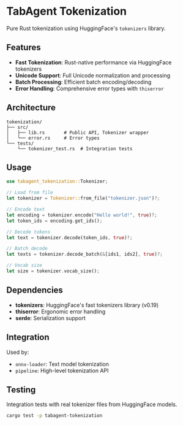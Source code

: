 # TabAgent Tokenization

Pure Rust tokenization using HuggingFace's `tokenizers` library.

## Features

- **Fast Tokenization**: Rust-native performance via HuggingFace tokenizers
- **Unicode Support**: Full Unicode normalization and processing
- **Batch Processing**: Efficient batch encoding/decoding
- **Error Handling**: Comprehensive error types with `thiserror`

## Architecture

```
tokenization/
├── src/
│   ├── lib.rs       # Public API, Tokenizer wrapper
│   └── error.rs     # Error types
└── tests/
    └── tokenizer_test.rs  # Integration tests
```

## Usage

```rust
use tabagent_tokenization::Tokenizer;

// Load from file
let tokenizer = Tokenizer::from_file("tokenizer.json")?;

// Encode text
let encoding = tokenizer.encode("Hello world!", true)?;
let token_ids = encoding.get_ids();

// Decode tokens
let text = tokenizer.decode(token_ids, true)?;

// Batch decode
let texts = tokenizer.decode_batch(&[ids1, ids2], true)?;

// Vocab size
let size = tokenizer.vocab_size();
```

## Dependencies

- **tokenizers**: HuggingFace's fast tokenizers library (v0.19)
- **thiserror**: Ergonomic error handling
- **serde**: Serialization support

## Integration

Used by:
- `onnx-loader`: Text model tokenization
- `pipeline`: High-level tokenization API

## Testing

Integration tests with real tokenizer files from HuggingFace models.

```bash
cargo test -p tabagent-tokenization
```

